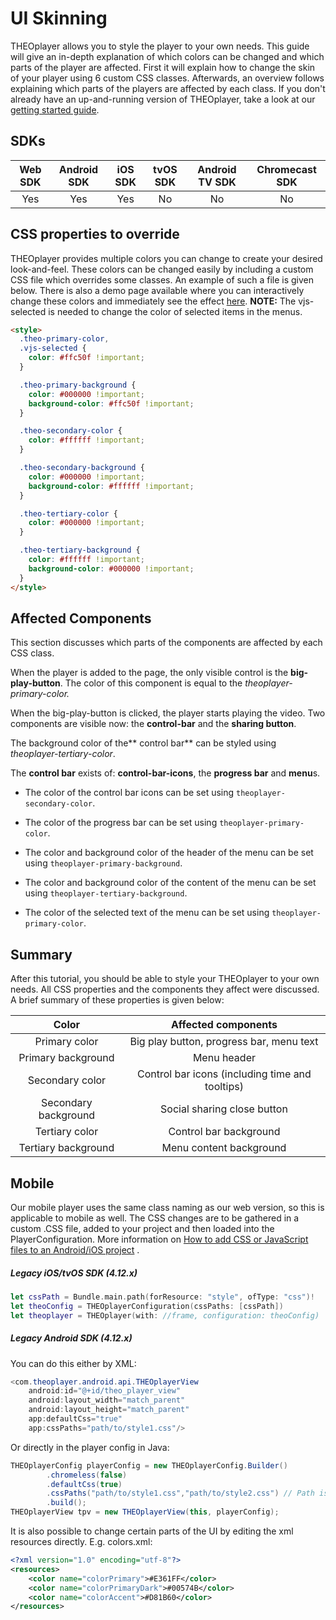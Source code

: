 # UI Skinning

THEOplayer allows you to style the player to your own needs. This guide will give an in-depth explanation of which colors can be changed and which parts of the player are affected. First it will explain how to change the skin of your player using 6 custom CSS classes. Afterwards, an overview follows explaining which parts of the players are affected by each class. If you don't already have an up-and-running version of THEOplayer, take a look at our [getting started guide](https://support.theoplayer.com/hc/en-us/articles/115001933305-Getting-Started-with-THEOplayer-2-X).

## SDKs

| Web SDK | Android SDK | iOS SDK | tvOS SDK | Android TV SDK | Chromecast SDK |
| :-----: | :---------: | :-----: | :------: | :------------: | :------------: |
|   Yes   |     Yes     |   Yes   |    No    |       No       |       No       |

## CSS properties to override

THEOplayer provides multiple colors you can change to create your desired look-and-feel. These colors can be changed easily by including a custom CSS file which overrides some classes. An example of such a file is given below. There is also a demo page available where you can interactively change these colors and immediately see the effect [here](https://demo.theoplayer.com/ui-skinning). **NOTE:** The vjs-selected is needed to change the color of selected items in the menus.

```html
<style>
  .theo-primary-color,
  .vjs-selected {
    color: #ffc50f !important;
  }

  .theo-primary-background {
    color: #000000 !important;
    background-color: #ffc50f !important;
  }

  .theo-secondary-color {
    color: #ffffff !important;
  }

  .theo-secondary-background {
    color: #000000 !important;
    background-color: #ffffff !important;
  }

  .theo-tertiary-color {
    color: #000000 !important;
  }

  .theo-tertiary-background {
    color: #ffffff !important;
    background-color: #000000 !important;
  }
</style>
```

## Affected Components

This section discusses which parts of the components are affected by each CSS class.

When the player is added to the page, the only visible control is the **big-play-button**. The color of this component is equal to the _theoplayer-primary-color._

When the big-play-button is clicked, the player starts playing the video. Two components are visible now: the **control-bar** and the **sharing button**.

The background color of the** control bar** can be styled using _theoplayer-tertiary-color_.

The **control bar** exists of: **control-bar-icons**, the **progress bar** and **menu**s.

- The color of the control bar icons can be set using `theoplayer-secondary-color`.

- The color of the progress bar can be set using `theoplayer-primary-color`.

- The color and background color of the header of the menu can be set using `theoplayer-primary-background`.

- The color and background color of the content of the menu can be set using `theoplayer-tertiary-background`.

- The color of the selected text of the menu can be set using `theoplayer-primary-color`.

## Summary

After this tutorial, you should be able to style your THEOplayer to your own needs. All CSS properties and the components they affect were discussed. A brief summary of these properties is given below:

|        Color         |               Affected components               |
| :------------------: | :---------------------------------------------: |
|    Primary color     |    Big play button, progress bar, menu text     |
|  Primary background  |                   Menu header                   |
|   Secondary color    | Control bar icons (including time and tooltips) |
| Secondary background |           Social sharing close button           |
|    Tertiary color    |             Control bar background              |
| Tertiary background  |             Menu content background             |

## Mobile

Our mobile player uses the same class naming as our web version, so this is applicable to mobile as well. The CSS changes are to be gathered in a custom .CSS file, added to your project and then loaded into the PlayerConfiguration. More information on [How to add CSS or JavaScript files to an Android/iOS project](../../../version-v4/faq/01-how-to-add-css-or-javascript-files-to-android-ios.md) .

##### Legacy iOS/tvOS SDK (4.12.x)

```swift
let cssPath = Bundle.main.path(forResource: "style", ofType: "css")!
let theoConfig = THEOplayerConfiguration(cssPaths: [cssPath])
let theoplayer = THEOplayer(with: //frame, configuration: theoConfig)
```

##### Legacy Android SDK (4.12.x)

You can do this either by XML:

```java
<com.theoplayer.android.api.THEOplayerView
    android:id="@+id/theo_player_view"
    android:layout_width="match_parent"
    android:layout_height="match_parent"
    app:defaultCss="true"
    app:cssPaths="path/to/style1.css"/>
```

Or directly in the player config in Java:

```java
THEOplayerConfig playerConfig = new THEOplayerConfig.Builder()
        .chromeless(false)
        .defaultCss(true)
        .cssPaths("path/to/style1.css","path/to/style2.css") // Path is relative to the location of the assets directory
        .build();
THEOplayerView tpv = new THEOplayerView(this, playerConfig);
```

It is also possible to change certain parts of the UI by editing the xml resources directly.
E.g. colors.xml:

```xml
<?xml version="1.0" encoding="utf-8"?>
<resources>
    <color name="colorPrimary">#E361FF</color>
    <color name="colorPrimaryDark">#00574B</color>
    <color name="colorAccent">#D81B60</color>
</resources>
```

